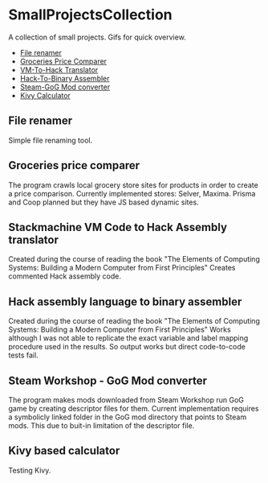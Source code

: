 # SmallProjectsCollection
A collection of small projects. Gifs for quick overview.

* [File renamer](https://github.com/zcribe/SmallProjectsCollection/tree/master/FileRenamer)
* [Groceries Price Comparer](https://github.com/zcribe/SmallProjectsCollection/tree/master/FoodPriceScraper/FoodPrice)
* [VM-To-Hack Translator](https://github.com/zcribe/SmallProjectsCollection/tree/master/VMTranslator)
* [Hack-To-Binary Assembler](https://github.com/zcribe/SmallProjectsCollection/tree/master/HackAssembler)
* [Steam-GoG Mod converter](https://github.com/zcribe/SmallProjectsCollection/tree/master/ModConverter)
* [Kivy Calculator](https://github.com/zcribe/SmallProjectsCollection/tree/master/Kalkulaator)


## File renamer
Simple file renaming tool.

## Groceries price comparer
The program crawls local grocery store sites for products in order to create a price comparison. Currently implemented stores: Selver, Maxima. Prisma and Coop planned but they have JS based dynamic sites.

## Stackmachine VM Code to Hack Assembly translator
Created during the course of reading the book "The Elements of Computing Systems: Building a Modern Computer from First Principles"
Creates commented Hack assembly code.

## Hack assembly language to binary assembler
Created during the course of reading the book "The Elements of Computing Systems: Building a Modern Computer from First Principles"
Works although I was not able to replicate the exact variable and label mapping procedure used in the results. So output works but
direct code-to-code tests fail.

## Steam Workshop - GoG Mod converter
The program makes mods downloaded from Steam Workshop run GoG game by creating descriptor files for them. Current implementation requires a symbolicly linked folder in the GoG mod directory that points to Steam mods. This due to buit-in limitation of the descriptor file.

## Kivy based calculator
Testing Kivy. 
